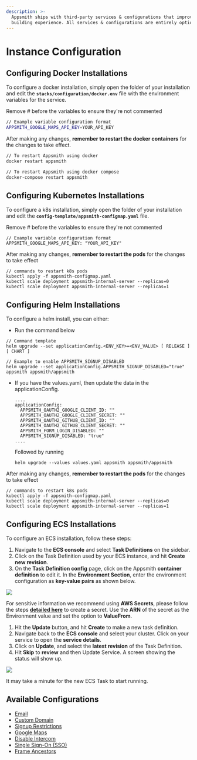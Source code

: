 ```yaml
---
description: >-
  Appsmith ships with third-party services & configurations that improve the app
  building experience. All services & configurations are entirely optional.
---
```


# Instance Configuration

## Configuring Docker Installations

To configure a docker installation, simply open the folder of your installation and edit the **`stacks/configuration/docker.env`** file with the environment variables for the service.

Remove # before the variables to ensure they're not commented

```bash
// Example variable configuration format
APPSMITH_GOOGLE_MAPS_API_KEY=YOUR_API_KEY
```

After making any changes, **remember to restart the docker containers** for the changes to take effect.

```bash
// To restart Appsmith using docker
docker restart appsmith

// To restart Appsmith using docker compose
docker-compose restart appsmith
```

## Configuring Kubernetes Installations

To configure a k8s installation, simply open the folder of your installation and edit the **`config-template/appsmith-configmap.yaml`** file.

Remove # before the variables to ensure they're not commented

```
// Example variable configuration format
APPSMITH_GOOGLE_MAPS_API_KEY: "YOUR_API_KEY"
```

After making any changes, **remember to restart the pods** for the changes to take effect

```
// commands to restart k8s pods
kubectl apply -f appsmith-configmap.yaml
kubectl scale deployment appsmith-internal-server --replicas=0
kubectl scale deployment appsmith-internal-server --replicas=1
```

## Configuring Helm Installations

To configure a helm install, you can either:
 - Run the command below
  ```
  // Command template
  helm upgrade --set applicationConfig.<ENV_KEY>=<ENV_VALUE> [ RELEASE ] [ CHART ]

  // Example to enable APPSMITH_SIGNUP_DISABLED 
  helm upgrade --set applicationConfig.APPSMITH_SIGNUP_DISABLED="true" appsmith appsmith/appsmith
  ```
 - If you have the values.yaml, then update the data in the applicationConfig.
    ```
    ....
    applicationConfig:
      APPSMITH_OAUTH2_GOOGLE_CLIENT_ID: ""
      APPSMITH_OAUTH2_GOOGLE_CLIENT_SECRET: ""
      APPSMITH_OAUTH2_GITHUB_CLIENT_ID: ""
      APPSMITH_OAUTH2_GITHUB_CLIENT_SECRET: ""
      APPSMITH_FORM_LOGIN_DISABLED: ""
      APPSMITH_SIGNUP_DISABLED: "true"
    ....
    ```
   Followed by running
   ```
   helm upgrade --values values.yaml appsmith appsmith/appsmith
   ```

After making any changes, **remember to restart the pods** for the changes to take effect

```
// commands to restart k8s pods
kubectl apply -f appsmith-configmap.yaml
kubectl scale deployment appsmith-internal-server --replicas=0
kubectl scale deployment appsmith-internal-server --replicas=1
```
## Configuring ECS Installations

To configure an ECS installation, follow these steps:

1. Navigate to the **ECS console** and select **Task Definitions** on the sidebar.
2. Click on the Task Definition used by your ECS instance, and hit **Create new revision**.
3. On the **Task Definition config** page, click on the Appsmith **container definition** to edit it. In the **Environment Section**, enter the environment configuration as **key-value pairs** as shown below.

![](/img/ecs-task-env_(1).png)

For sensitive information we recommend using **AWS Secrets**, please follow the steps [**detailed here**](https://docs.aws.amazon.com/secretsmanager/latest/userguide/manage\_create-basic-secret.html) to create a secret. Use the **ARN** of the secret as the Environment value and set the option to **ValueFrom**.

1. Hit the **Update** button, and hit **Create** to make a new task definition.
2. Navigate back to the **ECS console** and select your cluster. Click on your service to open the **service details**.
3. Click on **Update**, and select the **latest revision** of the Task Definition.
4. Hit **Skip** to **review** and then Update Service. A screen showing the status will show up.

![](/img/ecs-service-restart_(1)_(1)_(1)_(1)_(3)_(3)_(1).png)

It may take a minute for the new ECS Task to start running.

## Available Configurations

* [Email](/getting-started/setup/instance-configuration/email)
* [Custom Domain](/getting-started/setup/instance-configuration/custom-domain)
* [Signup Restrictions](/getting-started/setup/instance-configuration/disable-user-signup)
* [Google Maps](/getting-started/setup/instance-configuration/google-maps)
* [Disable Intercom](/getting-started/setup/instance-configuration/disable-intercom)
* [Single Sign-On (SSO)](/getting-started/setup/instance-configuration/authentication)
* [Frame Ancestors](/getting-started/setup/instance-configuration/frame-ancestors)
